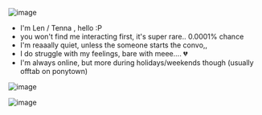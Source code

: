 ![image](https://files.catbox.moe/hksn16.png)

- I'm Len / Tenna , hello :P
- you won't find me interacting first, it's super rare.. 0.0001% chance
- I'm reaaally quiet, unless the someone starts the convo,,
- I do struggle with my feelings, bare with meee.... 💔
- I'm always online, but more during holidays/weekends though (usually offtab on ponytown)


![image](https://files.catbox.moe/wa7c47.png)

![image](https://files.catbox.moe/bbto6v.gif)
  
<!--
**don-sonnellino/don-sonnellino** is a ✨ _special_ ✨ repository because its `README.md` (this file) appears on your GitHub profile.

Here are some ideas to get you started:

- 🔭 I’m currently working on ...
- 🌱 I’m currently learning ...
- 👯 I’m looking to collaborate on ...
- 🤔 I’m looking for help with ...
- 💬 Ask me about ...
- 📫 How to reach me: ...
- 😄 Pronouns: ...
- ⚡ Fun fact: ...
-->
